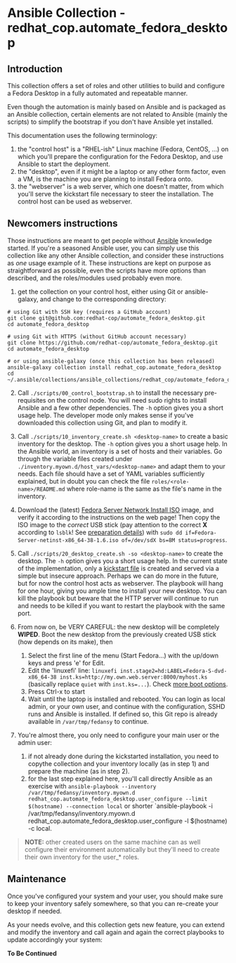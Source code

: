 # Ansible Collection - redhat\_cop.automate\_fedora\_desktop

## Introduction

This collection offers a set of roles and other utilities to build and configure a Fedora Desktop in a fully automated and repeatable manner.

Even though the automation is mainly based on Ansible and is packaged as an Ansible collection, certain elements are not related to Ansible (mainly the scripts) to simplify the bootstrap if you don't have Ansible yet installed.

This documentation uses the following terminology:

1. the "control host" is a "RHEL-ish" Linux machine (Fedora, CentOS, ...) on which you'll prepare the configuration for the Fedora Desktop, and use Ansible to start the deployment.
1. the "desktop", even if it might be a laptop or any other form factor, even a VM, is the machine you are planning to install Fedora onto.
1. the "webserver" is a web server, which one doesn't matter, from which you'll serve the kickstart file necessary to steer the installation.
The control host can be used as webserver.

## Newcomers instructions

Those instructions are meant to get people without [Ansible](https://ansible.com) knowledge started.
If you're a seasoned Ansible user, you can simply use this collection like any other Ansible collection, and consider these instructions as _one_ usage example of it.
These instructions are kept on purpose as straightforward as possible, even the scripts have more options than described, and the roles/modules used probably even more.

1. get the collection on your control host, either using Git or ansible-galaxy, and change to the corresponding directory:

```
# using Git with SSH key (requires a GitHub account)
git clone git@github.com:redhat-cop/automate_fedora_desktop.git
cd automate_fedora_desktop

# using Git with HTTPS (without GitHub account necessary)
git clone https://github.com/redhat-cop/automate_fedora_desktop.git
cd automate_fedora_desktop

# or using ansible-galaxy (once this collection has been released)
ansible-galaxy collection install redhat_cop.automate_fedora_desktop
cd ~/.ansible/collections/ansible_collections/redhat_cop/automate_fedora_desktop/
```

2. Call `./scripts/00_control_bootstrap.sh` to install the necessary pre-requisites on the control node.
You will need sudo rights to install Ansible and a few other dependencies.
The `-h` option gives you a short usage help.
The developer mode only makes sense if you've downloaded this collection using Git, and plan to modify it.

3. Call `./scripts/10_inventory_create.sh <desktop-name>` to create a basic inventory for the desktop.
The `-h` option gives you a short usage help.
In the Ansible world, an inventory is a set of hosts and their variables.
Go through the variable files created under `./inventory.myown.d/host_vars/<desktop-name>` and adapt them to your needs.
Each file should have a set of YAML variables sufficiently explained, but in doubt you can check the file `roles/<role-name>/README.md` where role-name is the same as the file's name in the inventory.

4. Download the (latest) [Fedora Server Network Install ISO](https://fedoraproject.org/server/download/) image, and verify it according to the instructions on the web page!
Then copy the ISO image to the _correct_ USB stick (pay attention to the correct **X** according to `lsblk`! See [preparation details](https://docs.fedoraproject.org/en-US/fedora-server/installation/#_preparations)) with `sudo dd if=Fedora-Server-netinst-x86_64-38-1.6.iso of=/dev/sdX bs=8M status=progress`.

5. Call `./scripts/20_desktop_create.sh -so <desktop-name>` to create the desktop.
The `-h` option gives you a short usage help.
In the current state of the implementation, only a [kickstart file](https://docs.fedoraproject.org/en-US/fedora/f36/install-guide/appendixes/Kickstart_Syntax_Reference/) is created and served via a simple but insecure approach.
Perhaps we can do more in the future, but for now the control host acts as webserver.
The playbook will hang for one hour, giving you ample time to install your new desktop.
You can kill the playbook but beware that the HTTP server will continue to run and needs to be killed if you want to restart the playbook with the same port.

6. From now on, be VERY CAREFUL: the new desktop will be completely **WIPED**.
   Boot the new desktop from the previously created USB stick (how depends on its make), then
    1. Select the first line of the menu (Start Fedora...) with the up/down keys and press 'e' for Edit.
    2. Edit the 'linuxefi' line: `linuxefi inst.stage2=hd:LABEL=Fedora-S-dvd-x86_64-38 inst.ks=http://my.own.web.server:8000/myhost.ks` (basically replace `quiet` with `inst.ks=...`).
Check [more boot options](https://docs.fedoraproject.org/en-US/fedora/f36/install-guide/advanced/Boot_Options/).
    3. Press Ctrl-x to start
    4. Wait until the laptop is installed and rebooted.
You can login as local admin, or your own user, and continue with the configuration, SSHD runs and Ansible is installed.
If defined so, this Git repo is already available in `/var/tmp/fedansy` to continue.

7. You're almost there, you only need to configure your main user or the admin user:
    1. if not already done during the kickstarted installation, you need to copythe collection and your inventory locally (as in step 1) and prepare the machine (as in step 2).
    2. for the last step explained here, you'll call directly Ansible as an exercise with `ansible-playbook --inventory /var/tmp/fedansy/inventory.myown.d redhat_cop.automate_fedora_desktop.user_configure --limit $(hostname) --connection local` or shorter `ansible-playbook -i /var/tmp/fedansy/inventory.myown.d redhat_cop.automate_fedora_desktop.user_configure -l $(hostname) -c local.

> **NOTE:** other created users on the same machine can as well configure their environment automatically but they'll need to create their own inventory for the user_* roles.

## Maintenance

Once you've configured your system and your user, you should make sure to keep your inventory safely somewhere, so that you can re-create your desktop if needed.

As your needs evolve, and this collection gets new feature, you can extend and modify the inventory and call again and again the correct playbooks to update accordingly your system:

**To Be Continued**
